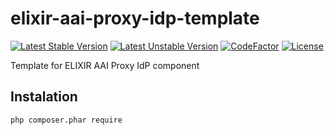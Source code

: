 # elixir-aai-proxy-idp-template

[![Latest Stable Version](https://poser.pugx.org/elixir/simplesamlphp-module-elixir/v/stable)](https://packagist.org/packages/elixir/simplesamlphp-module-elixir)
[![Latest Unstable Version](https://poser.pugx.org/elixir/simplesamlphp-module-elixir/v/unstable)](https://packagist.org/packages/elixir/simplesamlphp-module-elixir)
[![CodeFactor](https://www.codefactor.io/repository/github/elixirhub/elixir-aai-proxy-idp-template/badge)](https://www.codefactor.io/repository/github/elixirhub/elixir-aai-proxy-idp-template)
[![License](https://poser.pugx.org/elixir/simplesamlphp-module-elixir/license)](https://packagist.org/packages/elixir/simplesamlphp-module-elixir)

Template for ELIXIR AAI Proxy IdP component
 ## Instalation
 `php composer.phar require `